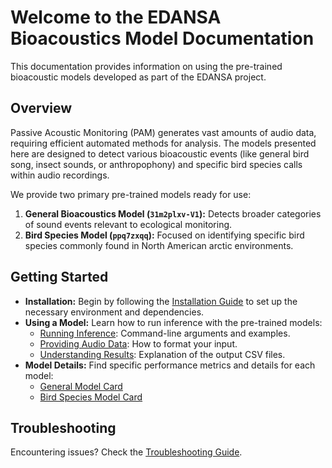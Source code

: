 # Welcome to the EDANSA Bioacoustics Model Documentation

This documentation provides information on using the pre-trained bioacoustic models developed as part of the EDANSA project.

## Overview

Passive Acoustic Monitoring (PAM) generates vast amounts of audio data, requiring efficient automated methods for analysis. The models presented here are designed to detect various bioacoustic events (like general bird song, insect sounds, or anthropophony) and specific bird species calls within audio recordings.

We provide two primary pre-trained models ready for use:

1.  **General Bioacoustics Model (`31m2plxv-V1`):** Detects broader categories of sound events relevant to ecological monitoring.
2.  **Bird Species Model (`ppq7zxqq`):** Focused on identifying specific bird species commonly found in North American arctic environments.

## Getting Started

*   **Installation:** Begin by following the [Installation Guide](./installation.md) to set up the necessary environment and dependencies.
*   **Using a Model:** Learn how to run inference with the pre-trained models:
    *   [Running Inference](./using_pretrained_model/index.md): Command-line arguments and examples.
    *   [Providing Audio Data](./using_pretrained_model/providing_audio_data.md): How to format your input.
    *   [Understanding Results](./using_pretrained_model/output_explanation.md): Explanation of the output CSV files.
*   **Model Details:** Find specific performance metrics and details for each model:
    *   [General Model Card](./using_pretrained_model/model_card_general_31m2plxv-V1.md)
    *   [Bird Species Model Card](./using_pretrained_model/model_card_bird_species_ppq7zxqq.md)

## Troubleshooting

Encountering issues? Check the [Troubleshooting Guide](./common/troubleshooting.md). 